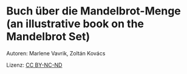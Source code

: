 # Buch über die Mandelbrot-Menge (an illustrative book on the Mandelbrot Set) #

Autoren: Marlene Vavrik, Zoltán Kovács

Lizenz: [CC BY-NC-ND](https://creativecommons.org/licenses/by-nc-nd/4.0/deed.en)
